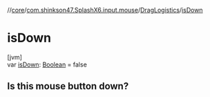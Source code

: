 //[core](../../../index.md)/[com.shinkson47.SplashX6.input.mouse](../index.md)/[DragLogistics](index.md)/[isDown](is-down.md)

# isDown

[jvm]\
var [isDown](is-down.md): [Boolean](https://kotlinlang.org/api/latest/jvm/stdlib/kotlin/-boolean/index.html) = false

<h2>Is this mouse button down?</h2>
